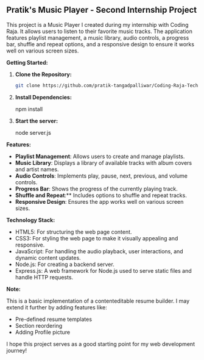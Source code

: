 ## Pratik's Music Player - Second Internship Project

This project is a Music Player I created during my internship with Coding Raja. It allows users to listen to their favorite music tracks. The application features playlist management, a music library, audio controls, a progress bar, shuffle and repeat options, and a responsive design to ensure it works well on various screen sizes.

**Getting Started:**

1. **Clone the Repository:**

   ```bash
   git clone https://github.com/pratik-tangadpalliwar/Coding-Raja-Technologies-Internship-task2.git
   ```

2. **Install Dependencies:**
 
   npm install

3. **Start the server:**

    node server.js



**Features:**

* **Playlist Management**: Allows users to create and manage playlists.
* **Music Library**: Displays a library of available tracks with album covers and artist names.
* **Audio Controls**: Implements play, pause, next, previous, and volume controls.
* **Progress Bar**: Shows the progress of the currently playing track.
* **Shuffle and Repeat**:** Includes options to shuffle and repeat tracks.
* **Responsive Design**: Ensures the app works well on various screen sizes. 

**Technology Stack:**

* HTML5: For structuring the web page content.
* CSS3: For styling the web page to make it visually appealing and responsive.
* JavaScript: For handling the audio playback, user interactions, and dynamic content updates.
* Node.js: For creating a backend server.
* Express.js: A web framework for Node.js used to serve static files and handle HTTP requests.

**Note:**

This is a basic implementation of a contenteditable resume builder. I may extend it further by adding features like:

* Pre-defined resume templates
* Section reordering
* Adding Profile picture 

I hope this project serves as a good starting point for my web development journey!
